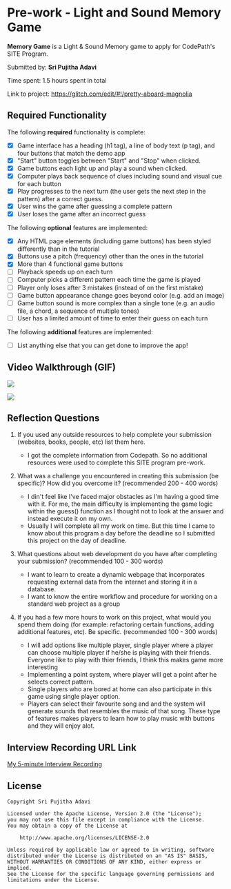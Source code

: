 # Pre-work - Light and Sound Memory Game

**Memory Game** is a Light & Sound Memory game to apply for CodePath's SITE Program. 

Submitted by: **Sri Pujitha Adavi**

Time spent: 1.5 hours spent in total

Link to project: https://glitch.com/edit/#!/pretty-aboard-magnolia

## Required Functionality

The following **required** functionality is complete:

* [x] Game interface has a heading (h1 tag), a line of body text (p tag), and four buttons that match the demo app
* [x] "Start" button toggles between "Start" and "Stop" when clicked. 
* [x] Game buttons each light up and play a sound when clicked. 
* [x] Computer plays back sequence of clues including sound and visual cue for each button
* [x] Play progresses to the next turn (the user gets the next step in the pattern) after a correct guess. 
* [x] User wins the game after guessing a complete pattern
* [x] User loses the game after an incorrect guess

The following **optional** features are implemented:

* [x] Any HTML page elements (including game buttons) has been styled differently than in the tutorial
* [x] Buttons use a pitch (frequency) other than the ones in the tutorial
* [x] More than 4 functional game buttons
* [ ] Playback speeds up on each turn
* [ ] Computer picks a different pattern each time the game is played
* [ ] Player only loses after 3 mistakes (instead of on the first mistake)
* [ ] Game button appearance change goes beyond color (e.g. add an image)
* [ ] Game button sound is more complex than a single tone (e.g. an audio file, a chord, a sequence of multiple tones)
* [ ] User has a limited amount of time to enter their guess on each turn

The following **additional** features are implemented:

- [ ] List anything else that you can get done to improve the app!

## Video Walkthrough (GIF)
![](https://i.imgur.com/EwExuyz.gif)

![](https://i.imgur.com/OcOLKOJ.gif)

## Reflection Questions
1. If you used any outside resources to help complete your submission (websites, books, people, etc) list them here. 
    * I got the complete information from  Codepath. So no additional resources were used to complete this SITE program pre-work.

2. What was a challenge you encountered in creating this submission (be specific)? How did you overcome it? (recommended 200 - 400 words) 
    * I din't feel like I've faced major obstacles as I'm having a good time with it. For me, the main difficulty is implementing the game logic within the guess() function as I thought not to look at the answer and instead execute it on my own.
    * Usually I will complete all my work on time. But this time I came to know about this program a day before the deadline so I submitted this project on the day of deadline.

3. What questions about web development do you have after completing your submission? (recommended 100 - 300 words) 
    * I want to learn to create a dynamic webpage that incorporates requesting external data from the internet and storing it in a database.
    * I want to know the entire workflow and procedure for working on a standard web project as a group

4. If you had a few more hours to work on this project, what would you spend them doing (for example: refactoring certain functions, adding additional features, etc). Be specific. (recommended 100 - 300 words) 
    * I will add options like multiple player, single player where a player can choose multiple player if he/she is playing with their friends. Everyone like to play with thier friends, I think this makes game more interesting
    * Implementing a point system, where player will get a point after he selects correct pattern.
    * Single players who are bored at home can also participate in this game using single player option.
    * Players can select their favourite song and and the system will generate sounds that resembles the music of that song. These type of features makes players to learn how to play music with buttons and they will enjoy alot.

## Interview Recording URL Link

[My 5-minute Interview Recording](https://uflorida-my.sharepoint.com/:v:/g/personal/adavi_sripujitha_ufl_edu/EfTM6CcF7b1GkrBTnRLty8QBuilmwNPiKxhOL5BTNlp3Gg?e=C9wTky)

## License

    Copyright Sri Pujitha Adavi

    Licensed under the Apache License, Version 2.0 (the "License");
    you may not use this file except in compliance with the License.
    You may obtain a copy of the License at

        http://www.apache.org/licenses/LICENSE-2.0

    Unless required by applicable law or agreed to in writing, software
    distributed under the License is distributed on an "AS IS" BASIS,
    WITHOUT WARRANTIES OR CONDITIONS OF ANY KIND, either express or implied.
    See the License for the specific language governing permissions and
    limitations under the License.

